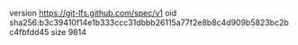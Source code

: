 version https://git-lfs.github.com/spec/v1
oid sha256:b3c39410f14e1b333ccc31dbbb26115a77f2e8b8c4d909b5823bc2bc4fbfdd45
size 9814
